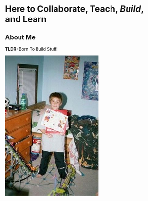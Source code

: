 # Here to Collaborate, **Teach**, _Build_, and Learn

## About Me

**TLDR:** Born To Build Stuff!

<img src="https://raw.githubusercontent.com/Jahhein/Jahhein/master/assets/picture6.jpeg">

<!--
**Jahhein/Jahhein** is a ✨ _special_ ✨ repository because its `README.md` (this file) appears on your GitHub profile.

Here are some ideas to get you started:

- 🔭 I’m currently working on ...
- 🌱 I’m currently learning ...
- 👯 I’m looking to collaborate on ...
- 🤔 I’m looking for help with ...
- 💬 Ask me about ...
- 📫 How to reach me: ...
- 😄 Pronouns: ...
- ⚡ Fun fact: ...
-->
